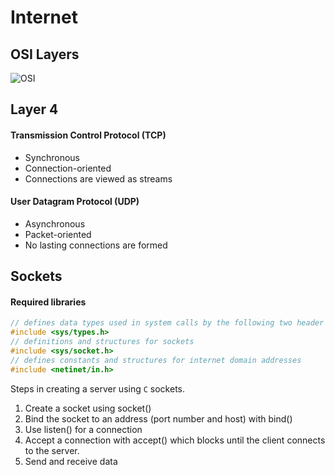 <!--
@Author: Thomas Scholtz <thomas>
@Date:   2017-03-07T23:09:50+02:00
@Email:  thomas@quantum-sicarius.za.net
@Last modified by:   thomas
@Last modified time: 2017-03-07T23:20:33+02:00
@License: Attribution-NonCommercial-ShareAlike 4.0 International
-->


# Internet
## OSI Layers
![OSI](http://www.tech-faq.com/wp-content/uploads/2009/01/osimodel.png)

## Layer 4
#### Transmission Control Protocol (TCP)
- Synchronous
- Connection-oriented
- Connections are viewed as streams

#### User Datagram Protocol (UDP)
- Asynchronous
- Packet-oriented
- No lasting connections are formed

## Sockets
#### Required libraries
```c
// defines data types used in system calls by the following two header files
#include <sys/types.h>
// definitions and structures for sockets
#include <sys/socket.h>
// defines constants and structures for internet domain addresses
#include <netinet/in.h>

```

Steps in creating a server using ```C``` sockets.
1. Create a socket using socket()
2. Bind the socket to an address (port number and host) with bind()
3. Use listen() for a connection
4. Accept a connection with accept() which blocks until the client connects to the server.
5. Send and receive data
